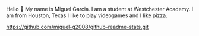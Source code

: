 Hello 👋
My name is Miguel Garcia. I am a student at Westchester Academy. I am from Houston, Texas I like to play videogames and I like pizza.

https://github.com/miguel-g2008/github-readme-stats.git
